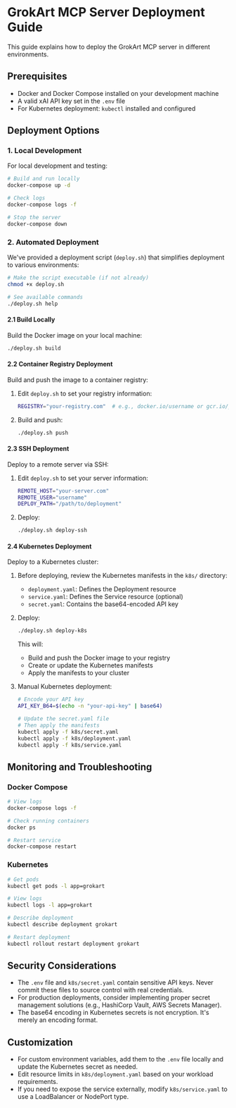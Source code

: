# GrokArt MCP Server Deployment Guide

This guide explains how to deploy the GrokArt MCP server in different environments.

## Prerequisites

- Docker and Docker Compose installed on your development machine
- A valid xAI API key set in the `.env` file
- For Kubernetes deployment: `kubectl` installed and configured

## Deployment Options

### 1. Local Development

For local development and testing:

```bash
# Build and run locally
docker-compose up -d

# Check logs
docker-compose logs -f

# Stop the server
docker-compose down
```

### 2. Automated Deployment

We've provided a deployment script (`deploy.sh`) that simplifies deployment to various environments:

```bash
# Make the script executable (if not already)
chmod +x deploy.sh

# See available commands
./deploy.sh help
```

#### 2.1 Build Locally

Build the Docker image on your local machine:

```bash
./deploy.sh build
```

#### 2.2 Container Registry Deployment

Build and push the image to a container registry:

1. Edit `deploy.sh` to set your registry information:
   ```bash
   REGISTRY="your-registry.com"  # e.g., docker.io/username or gcr.io/project-id
   ```

2. Build and push:
   ```bash
   ./deploy.sh push
   ```

#### 2.3 SSH Deployment

Deploy to a remote server via SSH:

1. Edit `deploy.sh` to set your server information:
   ```bash
   REMOTE_HOST="your-server.com"
   REMOTE_USER="username"
   DEPLOY_PATH="/path/to/deployment"
   ```

2. Deploy:
   ```bash
   ./deploy.sh deploy-ssh
   ```

#### 2.4 Kubernetes Deployment

Deploy to a Kubernetes cluster:

1. Before deploying, review the Kubernetes manifests in the `k8s/` directory:
   - `deployment.yaml`: Defines the Deployment resource
   - `service.yaml`: Defines the Service resource (optional)
   - `secret.yaml`: Contains the base64-encoded API key

2. Deploy:
   ```bash
   ./deploy.sh deploy-k8s
   ```

   This will:
   - Build and push the Docker image to your registry
   - Create or update the Kubernetes manifests
   - Apply the manifests to your cluster

3. Manual Kubernetes deployment:
   ```bash
   # Encode your API key
   API_KEY_B64=$(echo -n "your-api-key" | base64)
   
   # Update the secret.yaml file
   # Then apply the manifests
   kubectl apply -f k8s/secret.yaml
   kubectl apply -f k8s/deployment.yaml
   kubectl apply -f k8s/service.yaml
   ```

## Monitoring and Troubleshooting

### Docker Compose

```bash
# View logs
docker-compose logs -f

# Check running containers
docker ps

# Restart service
docker-compose restart
```

### Kubernetes

```bash
# Get pods
kubectl get pods -l app=grokart

# View logs
kubectl logs -l app=grokart

# Describe deployment
kubectl describe deployment grokart

# Restart deployment
kubectl rollout restart deployment grokart
```

## Security Considerations

- The `.env` file and `k8s/secret.yaml` contain sensitive API keys. Never commit these files to source control with real credentials.
- For production deployments, consider implementing proper secret management solutions (e.g., HashiCorp Vault, AWS Secrets Manager).
- The base64 encoding in Kubernetes secrets is not encryption. It's merely an encoding format.

## Customization

- For custom environment variables, add them to the `.env` file locally and update the Kubernetes secret as needed.
- Edit resource limits in `k8s/deployment.yaml` based on your workload requirements.
- If you need to expose the service externally, modify `k8s/service.yaml` to use a LoadBalancer or NodePort type.
